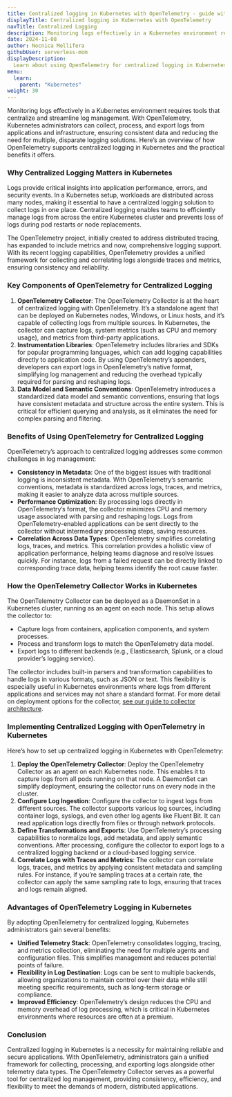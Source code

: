 ```yaml
---
title: Centralized logging in Kubernetes with OpenTelemetry - guide with examples
displayTitle: Centralized logging in Kubernetes with OpenTelemetry
navTitle: Centralized Logging
description: Monitoring logs effectively in a Kubernetes environment requires tools that centralize and streamline log management. 
date: 2024-11-08
author: Nocnica Mellifera
githubUser: serverless-mom
displayDescription: 
  Learn about using OpenTelemetry for centralized logging in Kubernetes
menu:
  learn:
    parent: "Kubernetes"
weight: 30
---
```

Monitoring logs effectively in a Kubernetes environment requires tools that centralize and streamline log management. With OpenTelemetry, Kubernetes administrators can collect, process, and export logs from applications and infrastructure, ensuring consistent data and reducing the need for multiple, disparate logging solutions. Here’s an overview of how OpenTelemetry supports centralized logging in Kubernetes and the practical benefits it offers.

### Why Centralized Logging Matters in Kubernetes

Logs provide critical insights into application performance, errors, and security events. In a Kubernetes setup, workloads are distributed across many nodes, making it essential to have a centralized logging solution to collect logs in one place. Centralized logging enables teams to efficiently manage logs from across the entire Kubernetes cluster and prevents loss of logs during pod restarts or node replacements.

The OpenTelemetry project, initially created to address distributed tracing, has expanded to include metrics and now, comprehensive logging support. With its recent logging capabilities, OpenTelemetry provides a unified framework for collecting and correlating logs alongside traces and metrics, ensuring consistency and reliability.

### Key Components of OpenTelemetry for Centralized Logging

1. **OpenTelemetry Collector**: The OpenTelemetry Collector is at the heart of centralized logging with OpenTelemetry. It’s a standalone agent that can be deployed on Kubernetes nodes, Windows, or Linux hosts, and it’s capable of collecting logs from multiple sources. In Kubernetes, the collector can capture logs, system metrics (such as CPU and memory usage), and metrics from third-party applications.
2. **Instrumentation Libraries**: OpenTelemetry includes libraries and SDKs for popular programming languages, which can add logging capabilities directly to application code. By using OpenTelemetry’s appenders, developers can export logs in OpenTelemetry’s native format, simplifying log management and reducing the overhead typically required for parsing and reshaping logs.
3. **Data Model and Semantic Conventions**: OpenTelemetry introduces a standardized data model and semantic conventions, ensuring that logs have consistent metadata and structure across the entire system. This is critical for efficient querying and analysis, as it eliminates the need for complex parsing and filtering.

### Benefits of Using OpenTelemetry for Centralized Logging

OpenTelemetry’s approach to centralized logging addresses some common challenges in log management:

- **Consistency in Metadata**: One of the biggest issues with traditional logging is inconsistent metadata. With OpenTelemetry’s semantic conventions, metadata is standardized across logs, traces, and metrics, making it easier to analyze data across multiple sources.
- **Performance Optimization**: By processing logs directly in OpenTelemetry’s format, the collector minimizes CPU and memory usage associated with parsing and reshaping logs. Logs from OpenTelemetry-enabled applications can be sent directly to the collector without intermediary processing steps, saving resources.
- **Correlation Across Data Types**: OpenTelemetry simplifies correlating logs, traces, and metrics. This correlation provides a holistic view of application performance, helping teams diagnose and resolve issues quickly. For instance, logs from a failed request can be directly linked to corresponding trace data, helping teams identify the root cause faster.

### How the OpenTelemetry Collector Works in Kubernetes

The OpenTelemetry Collector can be deployed as a DaemonSet in a Kubernetes cluster, running as an agent on each node. This setup allows the collector to:

- Capture logs from containers, application components, and system processes.
- Process and transform logs to match the OpenTelemetry data model.
- Export logs to different backends (e.g., Elasticsearch, Splunk, or a cloud provider’s logging service).

The collector includes built-in parsers and transformation capabilities to handle logs in various formats, such as JSON or text. This flexibility is especially useful in Kubernetes environments where logs from different applications and services may not share a standard format. For more detail on deployment options for the collector, [see our guide to collector architecture](/learn/opentelemetry/what-is-the-otel-collector).

### Implementing Centralized Logging with OpenTelemetry in Kubernetes

Here’s how to set up centralized logging in Kubernetes with OpenTelemetry:

1. **Deploy the OpenTelemetry Collector**: Deploy the OpenTelemetry Collector as an agent on each Kubernetes node. This enables it to capture logs from all pods running on that node. A DaemonSet can simplify deployment, ensuring the collector runs on every node in the cluster.
2. **Configure Log Ingestion**: Configure the collector to ingest logs from different sources. The collector supports various log sources, including container logs, syslogs, and even other log agents like Fluent Bit. It can read application logs directly from files or through network protocols.
3. **Define Transformations and Exports**: Use OpenTelemetry’s processing capabilities to normalize logs, add metadata, and apply semantic conventions. After processing, configure the collector to export logs to a centralized logging backend or a cloud-based logging service.
4. **Correlate Logs with Traces and Metrics**: The collector can correlate logs, traces, and metrics by applying consistent metadata and sampling rules. For instance, if you’re sampling traces at a certain rate, the collector can apply the same sampling rate to logs, ensuring that traces and logs remain aligned.

### Advantages of OpenTelemetry Logging in Kubernetes

By adopting OpenTelemetry for centralized logging, Kubernetes administrators gain several benefits:

- **Unified Telemetry Stack**: OpenTelemetry consolidates logging, tracing, and metrics collection, eliminating the need for multiple agents and configuration files. This simplifies management and reduces potential points of failure.
- **Flexibility in Log Destination**: Logs can be sent to multiple backends, allowing organizations to maintain control over their data while still meeting specific requirements, such as long-term storage or compliance.
- **Improved Efficiency**: OpenTelemetry’s design reduces the CPU and memory overhead of log processing, which is critical in Kubernetes environments where resources are often at a premium.

### Conclusion

Centralized logging in Kubernetes is a necessity for maintaining reliable and secure applications. With OpenTelemetry, administrators gain a unified framework for collecting, processing, and exporting logs alongside other telemetry data types. The OpenTelemetry Collector serves as a powerful tool for centralized log management, providing consistency, efficiency, and flexibility to meet the demands of modern, distributed applications.